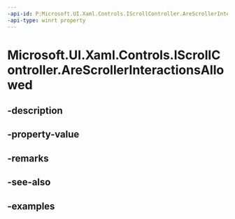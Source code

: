 ```yaml
---
-api-id: P:Microsoft.UI.Xaml.Controls.IScrollController.AreScrollerInteractionsAllowed
-api-type: winrt property
---
```


<!-- Property syntax.
public bool AreScrollerInteractionsAllowed { get; }
-->

# Microsoft.UI.Xaml.Controls.IScrollController.AreScrollerInteractionsAllowed

## -description

## -property-value

## -remarks

## -see-also

## -examples

